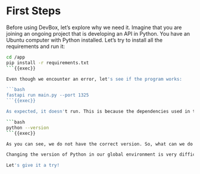 # First Steps

Before using DevBox, let’s explore why we need it. Imagine that you are joining an ongoing project that is developing an API in Python. You have an Ubuntu computer with Python installed. Let’s try to install all the requirements and run it:

```bash
cd /app
pip install -r requirements.txt
```{{exec}}

Even though we encounter an error, let's see if the program works:

```bash
fastapi run main.py --port 1325
```{{exec}}

As expected, it doesn't run. This is because the dependencies used in the project require at least Python 3.12. You can check which version of Python is provided by Ubuntu with the following command:

```bash
python --version
```{{exec}}

As you can see, we do not have the correct version. So, what can we do to solve this?

Changing the version of Python in our global environment is very difficult and risky, as it can break other applications that rely on the older version. Instead of that nearly suicidal idea, we can create a virtual environment and set the specific version of Python we need there.

Let's give it a try!

